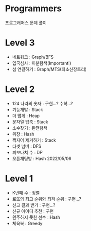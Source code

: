 # Programmers

프로그래머스 문제 풀이

# Level 3

- 네트워크 : Graph/BFS
- 입국심사 : 이분탐색(Important!)
- 섬 연결하기 : Graph/MTS(최소신장트리)

# Level 2

- 124 나라의 숫자 : 구현...? 수학...?
- 기능개발 : Stack
- 더 맵게 : Heap
- 문자열 압축 : Stack
- 소수찾기 : 완전탐색
- 위장 : Hash
- 짝지어 제거하기 : Stack
- 타겟 넘버 : DFS
- 피보나치 수 : DP
- 오픈채팅방 : Hash 2022/05/06

# Level 1

- K번째 수 : 정렬
- 로또의 최고 순위와 최저 순위 : 구현...?
- 신고 결과 받기 : 구현...?
- 신규 아이디 추천 : 구현
- 완주하지 못한 선수 : Hash
- 체육복 : Greedy
